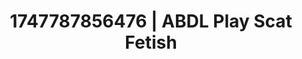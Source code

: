 ---
categories:
- Gymnastics
- Naughty expression
- Virtual reality
- Erotic escapism
- 3D erotic games
image: /assets/images/1747787856476.jpg
layout: post
seo:
  description: Featured content with artistic Scat Fetish, ABDL Play. HD images available.
  keywords: Scat Fetish, ABDL Play
  og_image: /assets/images/1747787856476.jpg
  schema_type: VisualArtwork
tags:
- ABDL Play
- Scat Fetish
- '#1747787856476'
title: 1747787856476 | ABDL Play Scat Fetish
---